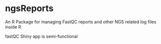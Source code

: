 # ngsReports

An R Package for managing FastQC reports and other NGS related log files inside R

fastQC Shiny app is semi-functional
